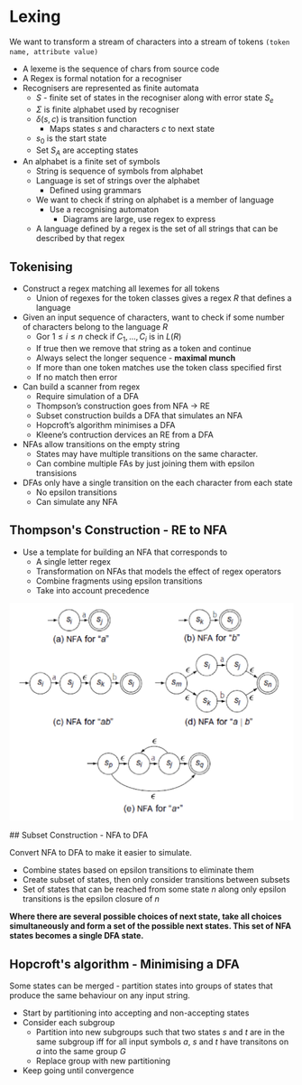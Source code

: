 # Lexing

We want to transform a stream of characters into a stream of tokens `(token name, attribute value)`

- A lexeme is the sequence of chars from source code
- A Regex is formal notation for a recogniser
- Recognisers are represented as finite automata
  - $S$ - finite set of states in the recogniser along with error state $S_e$
  - $\Sigma$ is finite alphabet used by recogniser
  - $\delta(s,c)$ is transition function
    - Maps states $s$ and characters $c$ to next state
  - $s_0$ is the start state
  - Set $S_A$ are accepting states
- An alphabet is a finite set of symbols
  - String is sequence of symbols from alphabet
  - Language is set of strings over the alphabet
    - Defined using grammars
  - We want to check if string on alphabet is a member of language
    - Use a recognising automaton
      - Diagrams are large, use regex to express
  - A language defined by a regex is the set of all strings that can be described by that regex

## Tokenising

- Construct a regex matching all lexemes for all tokens
  - Union of regexes for the token classes gives a regex $R$ that defines a language
- Given an input sequence of characters, want to check if some number of characters belong to the language $R$
  - Gor $1 \leq i \leq n$ check if $C_1, ..., C_i$ is in $L(R)$
  - If true then we remove that string as a token and continue
  - Always select the longer sequence - **maximal munch**
  - If more than one token matches use the token class specified first
  - If no match then error
- Can build a scanner from regex
  - Require simulation of a DFA
  - Thompson’s construction goes from NFA -> RE
  - Subset construction builds a DFA that simulates an NFA
  - Hopcroft’s algorithm minimises a DFA
  - Kleene’s contruction dervices an RE from a DFA
- NFAs allow transitions on the empty string
  - States may have multiple transitions on the same character.
  - Can combine multiple FAs by just joining them with epsilon transisions
- DFAs only have a single transition on the each character from each state
  - No epsilon transitions
  - Can simulate any NFA

## Thompson's Construction - RE to NFA

- Use a template for building an NFA that corresponds to
  - A single letter regex
  - Transformation on NFAs that models the effect of regex operators
  - Combine fragments using epsilon transitions
  - Take into account precedence

![](./img/thompson.png)

## Subset Construction - NFA to DFA

Convert NFA to DFA to make it easier to simulate.

- Combine states based on epsilon transitions to eliminate them
- Create subset of states, then only consider transitions between subsets
- Set of states that can be reached from some state $n$ along only epsilon transitions is the epsilon closure of $n$

**Where there are several possible choices of next state, take all choices simultaneously and form a set of the possible next states. This set of NFA states becomes a single DFA state.**

## Hopcroft's algorithm - Minimising a DFA

Some states can be merged - partition states into groups of states that produce the same behaviour on any input string.

- Start by partitioning into accepting and non-accepting states
- Consider each subgroup
  - Partition into new subgroups such that two states $s$ and $t$ are in the same subgroup iff for all input symbols $a$, $s$ and $t$ have transitons on $a$ into the same group $G$
  - Replace group with new partitioning
- Keep going until convergence
